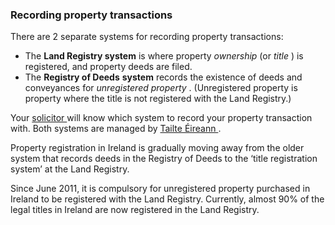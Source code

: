 ###  Recording property transactions

There are 2 separate systems for recording property transactions:

  * The **Land Registry system** is where property _ownership_ (or _title_ ) is registered, and property deeds are filed. 
  * The **Registry of Deeds** **system** records the existence of deeds and conveyances for _unregistered property_ . (Unregistered property is property where the title is not registered with the Land Registry.) 

Your [ solicitor
](https://www.citizensinformation.ie/en/justice/courtroom/solicitors/) will
know which system to record your property transaction with. Both systems are
managed by [ Tailte Éireann ](https://www.tailte.ie/registration/) .

Property registration in Ireland is gradually moving away from the older
system that records deeds in the Registry of Deeds to the ‘title registration
system’ at the Land Registry.

Since June 2011, it is compulsory for unregistered property purchased in
Ireland to be registered with the Land Registry. Currently, almost 90% of the
legal titles in Ireland are now registered in the Land Registry.
